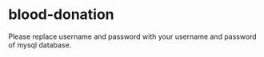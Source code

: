 # blood-donation

Please replace username and password with your username and password of mysql database.
